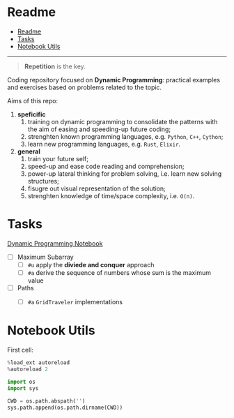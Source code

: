 # Readme

- [Readme](#readme)
- [Tasks](#tasks)
- [Notebook Utils](#notebook-utils)

---

> **Repetition** is the key.

Coding repository focused on **Dynamic Programming**: practical examples and exercises based on problems related to the topic.

Aims of this repo:

1. **speficific**
   1. training on dynamic programming to consolidate the patterns with the aim of easing and speeding-up future coding;
   2. strenghten known programming languages, e.g. `Python`, `C++`, `Cython`;
   3. learn new programming languages, e.g. `Rust`, `Elixir`.
2. **general**
   1. train your future self;
   2. speed-up and ease code reading and comprehension;
   3. power-up lateral thinking for problem solving, i.e. learn new solving structures;
   4. fisugre out visual representation of the solution;
   5. strenghten knowledge of time/space complexity, i.e. `O(n)`.

# Tasks

[Dynamic Programming Notebook](./ntb/dev_dynamic_programming.ipynb)

- [ ] Maximum Subarray
  - [ ] `#u` apply the **diviede and conquer** approach
  - [ ] `#a` derive the sequence of numbers whose sum is the maximum value
- [ ] Paths
  - [ ] `#a` `GridTraveler` implementations


# Notebook Utils

First cell:

```python
%load_ext autoreload
%autoreload 2

import os
import sys

CWD = os.path.abspath('')
sys.path.append(os.path.dirname(CWD))
```